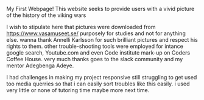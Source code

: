 My First Webpage!
This website seeks to provide users with a vivid picture of the history of the viking wars

I wish to stipulate here that pictures were downloaded from https://www.vasamuseet.se/ 
purposely for studies and not for anything else. wanna thank Annelli Karlsson for such 
brilliant pictures and respect his rights to them.
other trouble-shooting tools were employed for intance google search, 
Youtube.com and even Code institute mark-up on Coders Coffee House.
very much thanks goes to the slack community and my mentor Adegbenga Adeye.

I had challenges in making my project responsive still struggling to get used too media querries 
so that i can easily sort troubles like this easily. i used very little or none of tutoring time 
maybe more next time.
